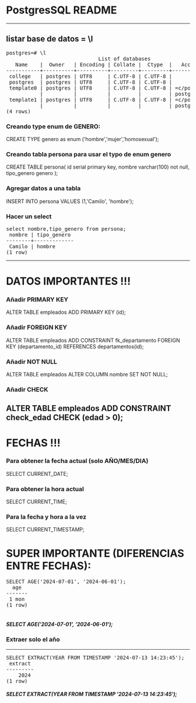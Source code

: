 # PostgresSQL README
---
## listar base de datos = \l 
<pre>postgres=# \l
                              List of databases
   Name    |  Owner   | Encoding | Collate |  Ctype  |   Access privileges   
-----------+----------+----------+---------+---------+-----------------------
 college   | postgres | UTF8     | C.UTF-8 | C.UTF-8 | 
 postgres  | postgres | UTF8     | C.UTF-8 | C.UTF-8 | 
 template0 | postgres | UTF8     | C.UTF-8 | C.UTF-8 | =c/postgres          +
           |          |          |         |         | postgres=CTc/postgres
 template1 | postgres | UTF8     | C.UTF-8 | C.UTF-8 | =c/postgres          +
           |          |          |         |         | postgres=CTc/postgres
(4 rows)
</pre>

### Creando type enum de GENERO:

 CREATE TYPE genero as enum ('hombre','mujer','homosexual');



### Creando tabla persona para usar el typo de enum genero

CREATE TABLE persona(
id serial primary key,
nombre varchar(100) not null,
tipo_genero genero
);

### Agregar datos a una tabla
INSERT INTO persona VALUES (1,'Camilo', 'hombre');

### Hacer un select

<pre>select nombre,tipo_genero from persona;
 nombre | tipo_genero 
--------+-------------
 Camilo | hombre
(1 row)
</pre>
---
# DATOS IMPORTANTES !!!

### Añadir PRIMARY KEY

ALTER TABLE empleados ADD PRIMARY KEY (id);

### Añadir FOREIGN KEY

ALTER TABLE empleados ADD CONSTRAINT fk_departamento
FOREIGN KEY (departamento_id) REFERENCES departamentos(id);

### Añadir NOT NULL
ALTER TABLE empleados ALTER COLUMN nombre SET NOT NULL;

### Añadir CHECK
ALTER TABLE empleados ADD CONSTRAINT check_edad CHECK (edad > 0);
---
# FECHAS !!!

### Para obtener la fecha actual (solo AÑO/MES/DIA)
SELECT CURRENT_DATE;

### Para obtener la hora actual
SELECT CURRENT_TIME;

### Para la fecha y hora a la vez
SELECT CURRENT_TIMESTAMP;

# SUPER IMPORTANTE (DIFERENCIAS ENTRE FECHAS):
<pre>SELECT AGE(&apos;2024-07-01&apos;, &apos;2024-06-01&apos;);
  age  
-------
 1 mon
(1 row)

</pre>

##### SELECT AGE('2024-07-01', '2024-06-01');

### Extraer solo el año
---
<pre>SELECT EXTRACT(YEAR FROM TIMESTAMP &apos;2024-07-13 14:23:45&apos;);
 extract 
---------
    2024
(1 row)
</pre>

##### SELECT EXTRACT(YEAR FROM TIMESTAMP '2024-07-13 14:23:45');




















